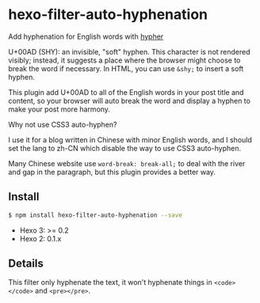 # hexo-filter-auto-hyphenation

Add hyphenation for English words with [hypher](https://github.com/bramstein/hypher)

U+00AD (SHY): an invisible, "soft" hyphen. This character is not rendered visibly; instead, it suggests a place where the browser might choose to break the word if necessary. In HTML, you can use `&shy;` to insert a soft hyphen.

This plugin add U+00AD to all of the English words in your post title and content, so your browser will auto break the word and display a hyphen to make your post more harmony.

Why not use CSS3 auto-hyphen?

I use it for a blog written in Chinese with minor English words, and I should set the lang to zh-CN which disable the way to use CSS3 auto-hyphen.

Many Chinese website use `word-break: break-all;` to deal with the river and gap in the paragraph, but this plugin provides a better way.

## Install

``` bash
$ npm install hexo-filter-auto-hyphenation --save
```

- Hexo 3: >= 0.2
- Hexo 2: 0.1.x

## Details

This filter only hyphenate the text, it won't hyphenate things in `<code></code>` and `<pre></pre>`.
